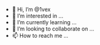 - 👋 Hi, I’m @1vex
- 👀 I’m interested in ...
- 🌱 I’m currently learning ...
- 💞️ I’m looking to collaborate on ...
- 📫 How to reach me ...

<!---
1vex/1vex is a ✨ special ✨ repository because its `README.md` (this file) appears on your GitHub profile.
You can click the Preview link to take a look at your changes.
--->
